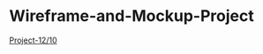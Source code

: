 # Wireframe-and-Mockup-Project

[Project-12/10](https://miro.com/app/board/uXjVPOGQtVA=/?share_link_id=447724221619)
